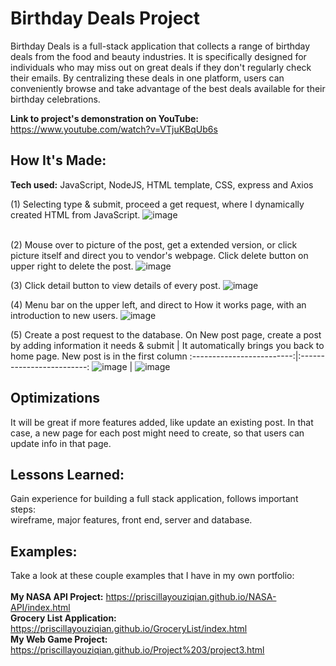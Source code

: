 # Birthday Deals Project

Birthday Deals is a full-stack application that collects a range of birthday deals from the food and beauty industries. It is specifically designed for individuals who may miss out on great deals if they don't regularly check their emails. By centralizing these deals in one platform, users can conveniently browse and take advantage of the best deals available for their birthday celebrations.


**Link to project's demonstration on YouTube:** https://www.youtube.com/watch?v=VTjuKBqUb6s

## How It's Made:

**Tech used:** JavaScript, NodeJS, HTML template, CSS, express and Axios

(1) Selecting type & submit, proceed a get request, where I dynamically created HTML from JavaScript.
![image](https://user-images.githubusercontent.com/79026729/190246063-e51d63c6-a142-45e8-aab6-e94342d25e24.png)

<br>(2) Mouse over to picture of the post, get a extended version, or click picture itself and direct you to vendor's webpage. 
Click delete button on upper right to delete the post.
![image](https://user-images.githubusercontent.com/79026729/190248480-d50221e7-7761-44d6-9a17-8a8b0fdfa3c7.png)

(3) Click detail button to view details of every post.
![image](https://user-images.githubusercontent.com/79026729/190248945-a4844b01-39d3-40c7-9a36-3c0412c2fae9.png)

(4) Menu bar on the upper left, and direct to How it works page, with an introduction to new users. 
![image](https://user-images.githubusercontent.com/79026729/190249667-2916b950-1d7e-4691-8606-77db5496c9f2.png)

(5) Create a post request to the database.
On New post page, create a post by adding information it needs & submit             |  It automatically brings you back to home page. New post is in the first column
:-------------------------:|:-------------------------:
![image](https://user-images.githubusercontent.com/79026729/190250464-768c7d3c-960a-4f9e-ade2-0b0a32132790.png) |  ![image](https://user-images.githubusercontent.com/79026729/190250739-ad75cdd1-8ba1-416b-89ab-44aa88be5e17.png)


## Optimizations
It will be great if more features added, like update an existing post. In that case, a new page for each post might need to create, so that users can update info in that page.

## Lessons Learned:
Gain experience for building a full stack application, follows important steps:<br>
wireframe, major features, front end, server and database. 

## Examples:
Take a look at these couple examples that I have in my own portfolio:<br><br>
**My NASA API Project:** https://priscillayouziqian.github.io/NASA-API/index.html <br>
**Grocery List Application:** https://priscillayouziqian.github.io/GroceryList/index.html <br>
**My Web Game Project:** https://priscillayouziqian.github.io/Project%203/project3.html


